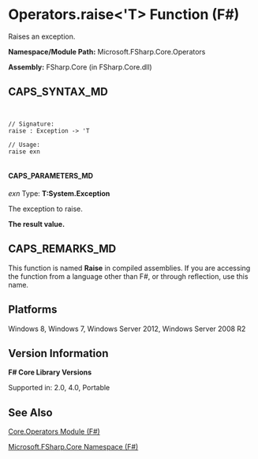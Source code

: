 # Operators.raise<'T> Function (F#)

Raises an exception.

**Namespace/Module Path:** Microsoft.FSharp.Core.Operators

**Assembly:** FSharp.Core (in FSharp.Core.dll)


## CAPS_SYNTAX_MD



```


// Signature:
raise : Exception -> 'T

// Usage:
raise exn


```



#### CAPS_PARAMETERS_MD
*exn*
Type: **T:System.Exception**


The exception to raise.



**The result value.**
## CAPS_REMARKS_MD
This function is named **Raise** in compiled assemblies. If you are accessing the function from a language other than F#, or through reflection, use this name.


## Platforms
Windows 8, Windows 7, Windows Server 2012, Windows Server 2008 R2


## Version Information
**F# Core Library Versions**

Supported in: 2.0, 4.0, Portable




## See Also
[Core.Operators Module &#40;F&#35;&#41;](Core.Operators+Module+%28F%23%29.md)

[Microsoft.FSharp.Core Namespace &#40;F&#35;&#41;](Microsoft.FSharp.Core+Namespace+%28F%23%29.md)

